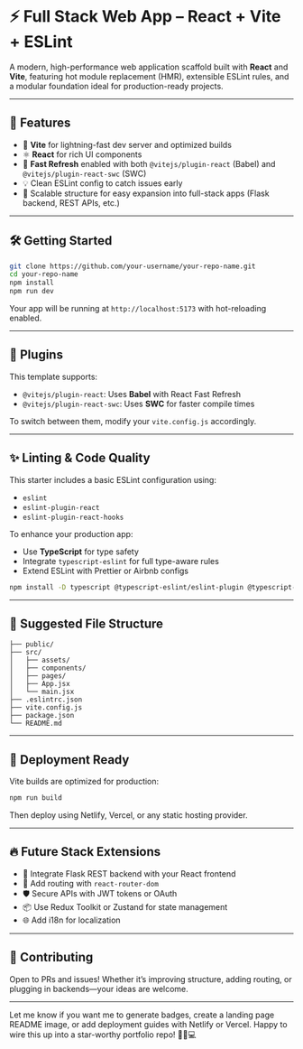 # ⚡ Full Stack Web App – React + Vite + ESLint

A modern, high-performance web application scaffold built with **React** and **Vite**, featuring hot module replacement (HMR), extensible ESLint rules, and a modular foundation ideal for production-ready projects.

---

## 🔧 Features

- 🚀 **Vite** for lightning-fast dev server and optimized builds
- ⚛️ **React** for rich UI components
- 🔁 **Fast Refresh** enabled with both `@vitejs/plugin-react` (Babel) and `@vitejs/plugin-react-swc` (SWC)
- 💡 Clean ESLint config to catch issues early
- 🧱 Scalable structure for easy expansion into full-stack apps (Flask backend, REST APIs, etc.)

---

## 🛠️ Getting Started

```bash
git clone https://github.com/your-username/your-repo-name.git
cd your-repo-name
npm install
npm run dev
```

Your app will be running at `http://localhost:5173` with hot-reloading enabled.

---

## 🧩 Plugins

This template supports:

- `@vitejs/plugin-react`: Uses **Babel** with React Fast Refresh
- `@vitejs/plugin-react-swc`: Uses **SWC** for faster compile times

To switch between them, modify your `vite.config.js` accordingly.

---

## ✨ Linting & Code Quality

This starter includes a basic ESLint configuration using:

- `eslint`
- `eslint-plugin-react`
- `eslint-plugin-react-hooks`

To enhance your production app:
- Use **TypeScript** for type safety
- Integrate `typescript-eslint` for full type-aware rules
- Extend ESLint with Prettier or Airbnb configs

```bash
npm install -D typescript @typescript-eslint/eslint-plugin @typescript-eslint/parser
```

---

## 📁 Suggested File Structure

```
├── public/
├── src/
│   ├── assets/
│   ├── components/
│   ├── pages/
│   ├── App.jsx
│   └── main.jsx
├── .eslintrc.json
├── vite.config.js
├── package.json
└── README.md
```

---

## 🚀 Deployment Ready

Vite builds are optimized for production:
```bash
npm run build
```

Then deploy using Netlify, Vercel, or any static hosting provider.

---

## 🔥 Future Stack Extensions

- 🧠 Integrate Flask REST backend with your React frontend
- 🎯 Add routing with `react-router-dom`
- 🛡️ Secure APIs with JWT tokens or OAuth
- 📦 Use Redux Toolkit or Zustand for state management
- 🌐 Add i18n for localization

---

## 🤝 Contributing

Open to PRs and issues! Whether it’s improving structure, adding routing, or plugging in backends—your ideas are welcome.

---

Let me know if you want me to generate badges, create a landing page README image, or add deployment guides with Netlify or Vercel. Happy to wire this up into a star-worthy portfolio repo! 🌟🚀💻
